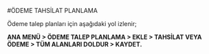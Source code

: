 #ÖDEME TAHSİLAT PLANLAMA

Ödeme talep planları için aşağıdaki yol izlenir;

**ANA MENÜ > ÖDEME TALEP PLANLAMA > EKLE > TAHSİLAT VEYA ÖDEME > TÜM ALANLARI DOLDUR > KAYDET.**